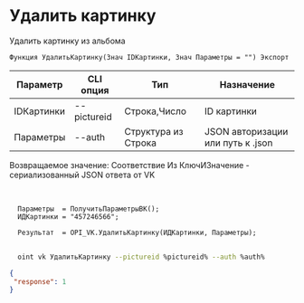 ﻿---
sidebar_position: 9
---

# Удалить картинку
 Удалить картинку из альбома



`Функция УдалитьКартинку(Знач IDКартинки, Знач Параметры = "") Экспорт`

  | Параметр | CLI опция | Тип | Назначение |
  |-|-|-|-|
  | IDКартинки | --pictureid | Строка,Число | ID картинки |
  | Параметры | --auth | Структура из Строка | JSON авторизации или путь к .json |

  
  Возвращаемое значение:   Соответствие Из КлючИЗначение - сериализованный JSON ответа от VK

<br/>




```bsl title="Пример кода"
  Параметры  = ПолучитьПараметрыВК();
  ИДКартинки = "457246566";
  
  Результат  = OPI_VK.УдалитьКартинку(ИДКартинки, Параметры);
```



```sh title="Пример команды CLI"
    
  oint vk УдалитьКартинку --pictureid %pictureid% --auth %auth%

```

```json title="Результат"
{
 "response": 1
}
```
